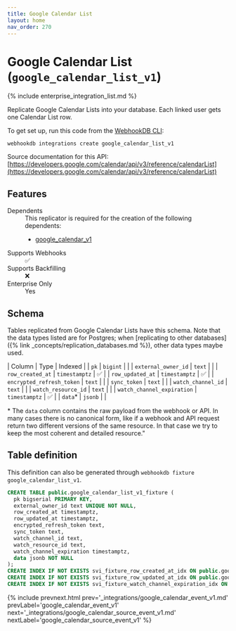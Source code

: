 ```yaml
---
title: Google Calendar List
layout: home
nav_order: 270
---
```


# Google Calendar List (`google_calendar_list_v1`)

{% include enterprise_integration_list.md %}


Replicate Google Calendar Lists into your database. Each linked user gets one Calendar List row.

To get set up, run this code from the [WebhookDB CLI](https://webhookdb.com/terminal):
```
webhookdb integrations create google_calendar_list_v1
```

Source documentation for this API: [https://developers.google.com/calendar/api/v3/reference/calendarList](https://developers.google.com/calendar/api/v3/reference/calendarList)

## Features

<dl>
<dt>Dependents</dt>
<dd>This replicator is required for the creation of the following dependents:
<ul>
<li><a href="{% link _integrations/google_calendar_v1.md %}">google_calendar_v1</a></li>
</ul>
</dd>

<dt>Supports Webhooks</dt>
<dd>✅</dd>
<dt>Supports Backfilling</dt>
<dd>❌</dd>
<dt>Enterprise Only</dt>
<dd>Yes</dd>

</dl>

## Schema

Tables replicated from Google Calendar Lists have this schema.
Note that the data types listed are for Postgres;
when [replicating to other databases]({% link _concepts/replication_databases.md %}),
other data types maybe used.

| Column | Type | Indexed |
| `pk` | `bigint` |  |
| `external_owner_id` | `text` |  |
| `row_created_at` | `timestamptz` | ✅ |
| `row_updated_at` | `timestamptz` | ✅ |
| `encrypted_refresh_token` | `text` |  |
| `sync_token` | `text` |  |
| `watch_channel_id` | `text` |  |
| `watch_resource_id` | `text` |  |
| `watch_channel_expiration` | `timestamptz` | ✅ |
| `data`* | `jsonb` |  |

<span class="fs-3">* The `data` column contains the raw payload from the webhook or API.
In many cases there is no canonical form, like if a webhook and API request return
two different versions of the same resource.
In that case we try to keep the most coherent and detailed resource."</span>

## Table definition

This definition can also be generated through `webhookdb fixture google_calendar_list_v1`.

```sql
CREATE TABLE public.google_calendar_list_v1_fixture (
  pk bigserial PRIMARY KEY,
  external_owner_id text UNIQUE NOT NULL,
  row_created_at timestamptz,
  row_updated_at timestamptz,
  encrypted_refresh_token text,
  sync_token text,
  watch_channel_id text,
  watch_resource_id text,
  watch_channel_expiration timestamptz,
  data jsonb NOT NULL
);
CREATE INDEX IF NOT EXISTS svi_fixture_row_created_at_idx ON public.google_calendar_list_v1_fixture (row_created_at);
CREATE INDEX IF NOT EXISTS svi_fixture_row_updated_at_idx ON public.google_calendar_list_v1_fixture (row_updated_at);
CREATE INDEX IF NOT EXISTS svi_fixture_watch_channel_expiration_idx ON public.google_calendar_list_v1_fixture (watch_channel_expiration);
```

{% include prevnext.html prev='_integrations/google_calendar_event_v1.md' prevLabel='google_calendar_event_v1' next='_integrations/google_calendar_source_event_v1.md' nextLabel='google_calendar_source_event_v1' %}
